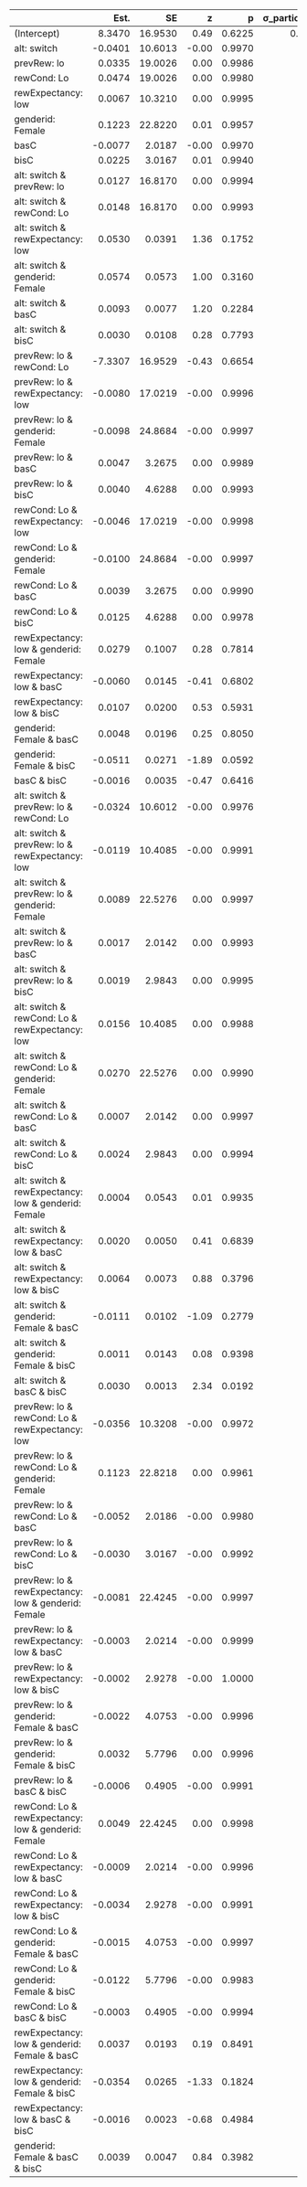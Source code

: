 |                                                     |    Est. |      SE |     z |      p | σ_participant |
|:--------------------------------------------------- | -------:| -------:| -----:| ------:| -------------:|
| (Intercept)                                         |  8.3470 | 16.9530 |  0.49 | 0.6225 |        0.6154 |
| alt: switch                                         | -0.0401 | 10.6013 | -0.00 | 0.9970 |               |
| prevRew: lo                                         |  0.0335 | 19.0026 |  0.00 | 0.9986 |               |
| rewCond: Lo                                         |  0.0474 | 19.0026 |  0.00 | 0.9980 |               |
| rewExpectancy: low                                  |  0.0067 | 10.3210 |  0.00 | 0.9995 |               |
| genderid: Female                                    |  0.1223 | 22.8220 |  0.01 | 0.9957 |               |
| basC                                                | -0.0077 |  2.0187 | -0.00 | 0.9970 |               |
| bisC                                                |  0.0225 |  3.0167 |  0.01 | 0.9940 |               |
| alt: switch & prevRew: lo                           |  0.0127 | 16.8170 |  0.00 | 0.9994 |               |
| alt: switch & rewCond: Lo                           |  0.0148 | 16.8170 |  0.00 | 0.9993 |               |
| alt: switch & rewExpectancy: low                    |  0.0530 |  0.0391 |  1.36 | 0.1752 |               |
| alt: switch & genderid: Female                      |  0.0574 |  0.0573 |  1.00 | 0.3160 |               |
| alt: switch & basC                                  |  0.0093 |  0.0077 |  1.20 | 0.2284 |               |
| alt: switch & bisC                                  |  0.0030 |  0.0108 |  0.28 | 0.7793 |               |
| prevRew: lo & rewCond: Lo                           | -7.3307 | 16.9529 | -0.43 | 0.6654 |               |
| prevRew: lo & rewExpectancy: low                    | -0.0080 | 17.0219 | -0.00 | 0.9996 |               |
| prevRew: lo & genderid: Female                      | -0.0098 | 24.8684 | -0.00 | 0.9997 |               |
| prevRew: lo & basC                                  |  0.0047 |  3.2675 |  0.00 | 0.9989 |               |
| prevRew: lo & bisC                                  |  0.0040 |  4.6288 |  0.00 | 0.9993 |               |
| rewCond: Lo & rewExpectancy: low                    | -0.0046 | 17.0219 | -0.00 | 0.9998 |               |
| rewCond: Lo & genderid: Female                      | -0.0100 | 24.8684 | -0.00 | 0.9997 |               |
| rewCond: Lo & basC                                  |  0.0039 |  3.2675 |  0.00 | 0.9990 |               |
| rewCond: Lo & bisC                                  |  0.0125 |  4.6288 |  0.00 | 0.9978 |               |
| rewExpectancy: low & genderid: Female               |  0.0279 |  0.1007 |  0.28 | 0.7814 |               |
| rewExpectancy: low & basC                           | -0.0060 |  0.0145 | -0.41 | 0.6802 |               |
| rewExpectancy: low & bisC                           |  0.0107 |  0.0200 |  0.53 | 0.5931 |               |
| genderid: Female & basC                             |  0.0048 |  0.0196 |  0.25 | 0.8050 |               |
| genderid: Female & bisC                             | -0.0511 |  0.0271 | -1.89 | 0.0592 |               |
| basC & bisC                                         | -0.0016 |  0.0035 | -0.47 | 0.6416 |               |
| alt: switch & prevRew: lo & rewCond: Lo             | -0.0324 | 10.6012 | -0.00 | 0.9976 |               |
| alt: switch & prevRew: lo & rewExpectancy: low      | -0.0119 | 10.4085 | -0.00 | 0.9991 |               |
| alt: switch & prevRew: lo & genderid: Female        |  0.0089 | 22.5276 |  0.00 | 0.9997 |               |
| alt: switch & prevRew: lo & basC                    |  0.0017 |  2.0142 |  0.00 | 0.9993 |               |
| alt: switch & prevRew: lo & bisC                    |  0.0019 |  2.9843 |  0.00 | 0.9995 |               |
| alt: switch & rewCond: Lo & rewExpectancy: low      |  0.0156 | 10.4085 |  0.00 | 0.9988 |               |
| alt: switch & rewCond: Lo & genderid: Female        |  0.0270 | 22.5276 |  0.00 | 0.9990 |               |
| alt: switch & rewCond: Lo & basC                    |  0.0007 |  2.0142 |  0.00 | 0.9997 |               |
| alt: switch & rewCond: Lo & bisC                    |  0.0024 |  2.9843 |  0.00 | 0.9994 |               |
| alt: switch & rewExpectancy: low & genderid: Female |  0.0004 |  0.0543 |  0.01 | 0.9935 |               |
| alt: switch & rewExpectancy: low & basC             |  0.0020 |  0.0050 |  0.41 | 0.6839 |               |
| alt: switch & rewExpectancy: low & bisC             |  0.0064 |  0.0073 |  0.88 | 0.3796 |               |
| alt: switch & genderid: Female & basC               | -0.0111 |  0.0102 | -1.09 | 0.2779 |               |
| alt: switch & genderid: Female & bisC               |  0.0011 |  0.0143 |  0.08 | 0.9398 |               |
| alt: switch & basC & bisC                           |  0.0030 |  0.0013 |  2.34 | 0.0192 |               |
| prevRew: lo & rewCond: Lo & rewExpectancy: low      | -0.0356 | 10.3208 | -0.00 | 0.9972 |               |
| prevRew: lo & rewCond: Lo & genderid: Female        |  0.1123 | 22.8218 |  0.00 | 0.9961 |               |
| prevRew: lo & rewCond: Lo & basC                    | -0.0052 |  2.0186 | -0.00 | 0.9980 |               |
| prevRew: lo & rewCond: Lo & bisC                    | -0.0030 |  3.0167 | -0.00 | 0.9992 |               |
| prevRew: lo & rewExpectancy: low & genderid: Female | -0.0081 | 22.4245 | -0.00 | 0.9997 |               |
| prevRew: lo & rewExpectancy: low & basC             | -0.0003 |  2.0214 | -0.00 | 0.9999 |               |
| prevRew: lo & rewExpectancy: low & bisC             | -0.0002 |  2.9278 | -0.00 | 1.0000 |               |
| prevRew: lo & genderid: Female & basC               | -0.0022 |  4.0753 | -0.00 | 0.9996 |               |
| prevRew: lo & genderid: Female & bisC               |  0.0032 |  5.7796 |  0.00 | 0.9996 |               |
| prevRew: lo & basC & bisC                           | -0.0006 |  0.4905 | -0.00 | 0.9991 |               |
| rewCond: Lo & rewExpectancy: low & genderid: Female |  0.0049 | 22.4245 |  0.00 | 0.9998 |               |
| rewCond: Lo & rewExpectancy: low & basC             | -0.0009 |  2.0214 | -0.00 | 0.9996 |               |
| rewCond: Lo & rewExpectancy: low & bisC             | -0.0034 |  2.9278 | -0.00 | 0.9991 |               |
| rewCond: Lo & genderid: Female & basC               | -0.0015 |  4.0753 | -0.00 | 0.9997 |               |
| rewCond: Lo & genderid: Female & bisC               | -0.0122 |  5.7796 | -0.00 | 0.9983 |               |
| rewCond: Lo & basC & bisC                           | -0.0003 |  0.4905 | -0.00 | 0.9994 |               |
| rewExpectancy: low & genderid: Female & basC        |  0.0037 |  0.0193 |  0.19 | 0.8491 |               |
| rewExpectancy: low & genderid: Female & bisC        | -0.0354 |  0.0265 | -1.33 | 0.1824 |               |
| rewExpectancy: low & basC & bisC                    | -0.0016 |  0.0023 | -0.68 | 0.4984 |               |
| genderid: Female & basC & bisC                      |  0.0039 |  0.0047 |  0.84 | 0.3982 |               |
